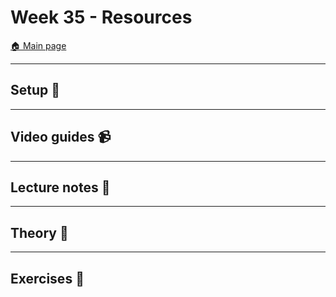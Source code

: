 # Week 35 - Resources

[:house: Main page](https://github.com/pr0fez/Data-engineering-AI24)

---
## Setup :wrench:

---   
## Video guides :video_camera:


---
## Lecture notes :book:


---
## Theory :book:

---
## Exercises :running: